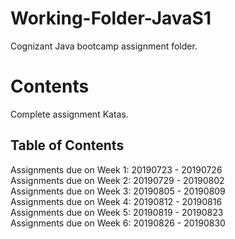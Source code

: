 # Working-Folder-JavaS1
Cognizant Java bootcamp assignment folder.

# Contents
Complete assignment Katas.

## Table of Contents 
Assignments due on Week 1: 20190723 - 20190726  
Assignments due on Week 2: 20190729 - 20190802  
Assignments due on Week 3: 20190805 - 20190809  
Assignments due on Week 4: 20190812 - 20190816  
Assignments due on Week 5: 20190819 - 20190823  
Assignments due on Week 6: 20190826 - 20190830


